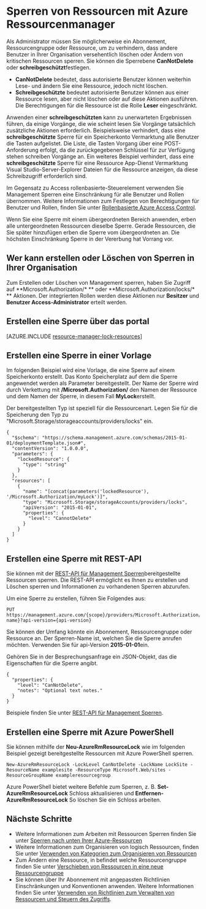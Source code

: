 <properties 
    pageTitle="Sperren von Ressourcen mit Ressourcenmanager | Microsoft Azure" 
    description="Verhindern, dass Benutzer aktualisieren oder Löschen von bestimmter Ressourcen durch Anwenden einer Einschränkung für alle Benutzer und Rollen." 
    services="azure-resource-manager" 
    documentationCenter="" 
    authors="tfitzmac" 
    manager="timlt" 
    editor="tysonn"/>

<tags 
    ms.service="azure-resource-manager" 
    ms.workload="multiple" 
    ms.tgt_pltfrm="na" 
    ms.devlang="na" 
    ms.topic="article" 
    ms.date="08/15/2016" 
    ms.author="tomfitz"/>

# <a name="lock-resources-with-azure-resource-manager"></a>Sperren von Ressourcen mit Azure Ressourcenmanager

Als Administrator müssen Sie möglicherweise ein Abonnement, Ressourcengruppe oder Ressource, um zu verhindern, dass andere Benutzer in Ihrer Organisation versehentlich löschen oder Ändern von kritischen Ressourcen sperren. Sie können die Sperrebene **CanNotDelete** oder **schreibgeschützt**festlegen. 

- **CanNotDelete** bedeutet, dass autorisierte Benutzer können weiterhin Lese- und ändern Sie eine Ressource, jedoch nicht löschen. 
- **Schreibgeschützte** bedeutet autorisierte Benutzer können aus einer Ressource lesen, aber nicht löschen oder auf diese Aktionen ausführen. Die Berechtigungen für die Ressource ist die Rolle **Leser** eingeschränkt. 

Anwenden einer **schreibgeschützten** kann zu unerwarteten Ergebnissen führen, da einige Vorgänge, die wie scheint lesen Sie Vorgänge tatsächlich zusätzliche Aktionen erforderlich. Beispielsweise verhindert, dass eine **schreibgeschützte** Sperre für ein Speicherkonto Vermarktung alle Benutzer die Tasten aufgelistet. Die Liste, die Tasten Vorgang über eine POST-Anforderung erfolgt, da die zurückgegebenen Schlüssel für zur Verfügung stehen schreiben Vorgänge an. Ein weiteres Beispiel verhindert, dass eine **schreibgeschützte** Sperre für eine Ressource App-Dienst Vermarktung Visual Studio-Server-Explorer Dateien für die Ressource anzeigen, da diese Schreibzugriff erforderlich sind.

Im Gegensatz zu Access rollenbasierte-Steuerelement verwenden Sie Management Sperren eine Einschränkung für alle Benutzer und Rollen übernommen. Weitere Informationen zum Festlegen von Berechtigungen für Benutzer und Rollen, finden Sie unter [Rollenbasierte Azure Access Control](./active-directory/role-based-access-control-configure.md).

Wenn Sie eine Sperre mit einem übergeordneten Bereich anwenden, erben alle untergeordneten Ressourcen dieselbe Sperre. Gerade Ressourcen, die Sie später hinzufügen erben die Sperre vom übergeordneten an. Die höchsten Einschränkung Sperre in der Vererbung hat Vorrang vor.

## <a name="who-can-create-or-delete-locks-in-your-organization"></a>Wer kann erstellen oder Löschen von Sperren in Ihrer Organisation

Zum Erstellen oder Löschen von Management sperren, haben Sie Zugriff auf **Microsoft.Authorization/\* ** oder **Microsoft.Authorization/locks/\* ** Aktionen. Der integrierten Rollen werden diese Aktionen nur **Besitzer** und **Benutzer Access-Administrator** erteilt werden.

## <a name="creating-a-lock-through-the-portal"></a>Erstellen eine Sperre über das portal

[AZURE.INCLUDE [resource-manager-lock-resources](../includes/resource-manager-lock-resources.md)]

## <a name="creating-a-lock-in-a-template"></a>Erstellen eine Sperre in einer Vorlage

Im folgenden Beispiel wird eine Vorlage, die eine Sperre auf einem Speicherkonto erstellt. Das Konto Speicherplatz auf dem die Sperre angewendet werden als Parameter bereitgestellt. Der Name der Sperre wird durch Verkettung mit **/Microsoft.Authorization/** den Namen der Ressource und dem Namen der Sperre, in diesem Fall **MyLock**erstellt.

Der bereitgestellten Typ ist speziell für die Ressourcenart. Legen Sie für die Speicherung den Typ zu "Microsoft.Storage/storageaccounts/providers/locks" ein.

    {
      "$schema": "https://schema.management.azure.com/schemas/2015-01-01/deploymentTemplate.json#",
      "contentVersion": "1.0.0.0",
      "parameters": {
        "lockedResource": {
          "type": "string"
        }
      },
      "resources": [
        {
          "name": "[concat(parameters('lockedResource'), '/Microsoft.Authorization/myLock')]",
          "type": "Microsoft.Storage/storageAccounts/providers/locks",
          "apiVersion": "2015-01-01",
          "properties": {
            "level": "CannotDelete"
          }
        }
      ]
    }

## <a name="creating-a-lock-with-rest-api"></a>Erstellen eine Sperre mit REST-API

Sie können mit der [REST-API für Management Sperren](https://msdn.microsoft.com/library/azure/mt204563.aspx)bereitgestellte Ressourcen sperren. Die REST-API ermöglicht es Ihnen zu erstellen und Löschen sperren und Informationen zu vorhandenen Sperren abzurufen.

Um eine Sperre zu erstellen, führen Sie Folgendes aus:

    PUT https://management.azure.com/{scope}/providers/Microsoft.Authorization/locks/{lock-name}?api-version={api-version}

Sie können der Umfang könnte ein Abonnement, Ressourcengruppe oder Ressource an. Der Sperren-Name ist, welchen Sie die Sperre anrufen möchten. Verwenden Sie für api-Version **2015-01-01**ein.

Gehören Sie in der Besprechungsanfrage ein JSON-Objekt, das die Eigenschaften für die Sperre angibt.

    {
      "properties": {
        "level": "CanNotDelete",
        "notes": "Optional text notes."
      }
    } 

Beispiele finden Sie unter [REST-API für Management Sperren](https://msdn.microsoft.com/library/azure/mt204563.aspx).

## <a name="creating-a-lock-with-azure-powershell"></a>Erstellen eine Sperre mit Azure PowerShell

Sie können mithilfe der **Neu-AzureRmResourceLock** wie im folgenden Beispiel gezeigt bereitgestellte Ressourcen mit Azure PowerShell sperren.

    New-AzureRmResourceLock -LockLevel CanNotDelete -LockName LockSite -ResourceName examplesite -ResourceType Microsoft.Web/sites -ResourceGroupName exampleresourcegroup

Azure PowerShell bietet weitere Befehle zum Sperren, z. B. **Set-AzureRmResourceLock** Schloss aktualisieren und **Entfernen-AzureRmResourceLock** So löschen Sie ein Schloss arbeiten.

## <a name="next-steps"></a>Nächste Schritte

- Weitere Informationen zum Arbeiten mit Ressourcen Sperren finden Sie unter [Sperren nach unten Ihrer Azure-Ressourcen](http://blogs.msdn.com/b/cloud_solution_architect/archive/2015/06/18/lock-down-your-azure-resources.aspx)
- Weitere Informationen zum Organisieren von logisch Ressourcen, finden Sie unter [Verwenden von Kategorien zum Organisieren von Ressourcen](resource-group-using-tags.md)
- Zum Ändern eine Ressource, in befindet welche Ressourcengruppe finden Sie unter [Verschieben von Ressourcen in eine neue Ressourcengruppe](resource-group-move-resources.md)
- Sie können über Ihr Abonnement mit angepassten Richtlinien Einschränkungen und Konventionen anwenden. Weitere Informationen finden Sie unter [Verwenden von Richtlinien zum Verwalten von Ressourcen und Steuern des Zugriffs](resource-manager-policy.md).
